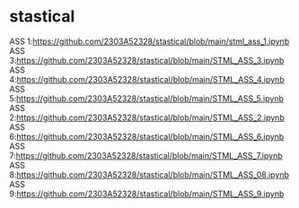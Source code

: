 # stastical
ASS 1:https://github.com/2303A52328/stastical/blob/main/stml_ass_1.ipynb
ASS 3:https://github.com/2303A52328/stastical/blob/main/STML_ASS_3.ipynb
ASS 4:https://github.com/2303A52328/stastical/blob/main/STML_ASS_4.ipynb
ASS 5:https://github.com/2303A52328/stastical/blob/main/STML_ASS_5.ipynb
ASS 2:https://github.com/2303A52328/stastical/blob/main/STML_ASS_2.ipynb
ASS 6:https://github.com/2303A52328/stastical/blob/main/STML_ASS_6.ipynb
ASS 7:https://github.com/2303A52328/stastical/blob/main/STML_ASS_7.ipynb
ASS 8:https://github.com/2303A52328/stastical/blob/main/STML_ASS_08.ipynb
ASS 9:https://github.com/2303A52328/stastical/blob/main/STML_ASS_9.ipynb
